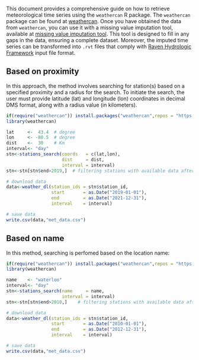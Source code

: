 This document provides a comprehensive guide on how to retrieve meteorological time series using the `weathercan` R package. The `weathercan` package can be found at [weathercan](https://github.com/ropensci/weathercan/). Once you have obtained the data from `weathercan`, you can use it with a missing value imputation tool, available at [missing value imputation tool](https://raventools-weathercan-imputation.share.connect.posit.cloud). This tool is designed to fill in any gaps in the data, ensuring a complete dataset. Moreover, the imputed time series can be transformed into `.rvt` files that comply with [Raven Hydrologic Framework](http://raven.uwaterloo.ca/) input file format.


## Based on proximity
In this approach, the method involves searching for station(s) based on a specified proximity and a radius for the search. To initiate the search, the user must provide latitude (lat) and longitude (lon) coordinates in decimal DMS format, along with a radius value (in kilometers).


``` r
if(require("weathercan")) install.packages("weathercan",repos = "https://ropensci.r-universe.dev")
library(weathercan)

lat     <-  43.4  # degree
lon     <- -80.5  # degree
dist    <-  30    # Km
interval<- "day"
stn<-stations_search(coords   = c(lat,lon),
                     dist     = dist,
                     interval = interval)
stn<-stn[stn$end>2019,]  # filtering stations with available data after 2019

# download data
data<-weather_dl(station_ids = stn$station_id,
                 start       = as.Date("2019-01-01"),
                 end         = as.Date("2021-12-31"),
                 interval    = interval)

# save data
write.csv(data,"met_data.csv")
```

## Based on name
In this method, searching is perfomed based on the location name:

``` r
if(require("weathercan")) install.packages("weathercan",repos = "https://ropensci.r-universe.dev")
library(weathercan)

name    <- "waterloo"
interval<- "day"
stn<-stations_search(name     = name,
                     interval = interval)
stn<-stn[stn$end>2010,]    # filtering stations with available data after 2000

# download data
data<-weather_dl(station_ids = stn$station_id,
                 start       = as.Date("2010-01-01"),
                 end         = as.Date("2012-12-31"),
                 interval    = interval)

# save data
write.csv(data,"met_data.csv")
```
